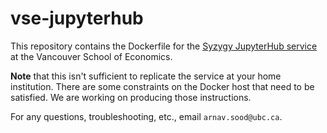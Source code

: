 # vse-jupyterhub

This repository contains the Dockerfile for the [Syzygy JupyterHub service](https://vse.syzygy.ca) at the Vancouver School of Economics. 

**Note** that this isn't sufficient to replicate the service at your home institution. There are some constraints on the Docker host that need to be satisfied. We are working on producing those instructions. 

For any questions, troubleshooting, etc., email `arnav.sood@ubc.ca`. 


